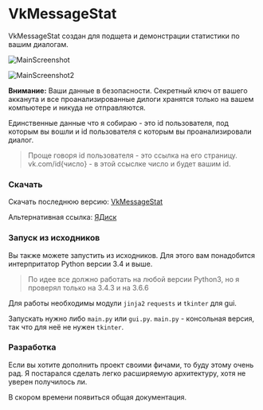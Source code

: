 # VkMessageStat
VkMessageStat создан для подщета и демонстрации статистики по вашим диалогам.

![MainScreenshot](https://zettroke.github.io/VkMessageStat/MainScreenshot.jpg)

![MainScreenshot2](https://zettroke.github.io/VkMessageStat/MainScreenshot2.jpg)

**Внимание:** Ваши данные в безопасности. Секретный ключ от вашего акканута и все проанализированные дилоги хранятся только на вашем компьютере и никуда не отправляются.

Единственные данные что я собираю - это id пользователя, под которым вы вошли и id пользователя с которым вы проанализировали диалог. 
>Проще говоря id пользователя - это ссылка на его страницу. vk.com/id{число} - в этой ссыслке число и будет вашим id.

### Скачать

Скачать последнюю версию: [VkMessageStat](https://github.com/Zettroke/VkMessageStat/releases)

Альтернативная ссылка: [ЯДиск](https://yadi.sk/d/pCyD8qpiVxemQg)


### Запуск из исходников
Вы также можете запустить из исходников. Для этого вам понадобится интерпритатор Python версии 3.4 и выше.
> По идее все должно работать на любой версии Python3, но я проверял только на 3.4.3 и на 3.6.6

Для работы необходимы модули `jinja2` `requests` и `tkinter` для gui.

Запускать нужно либо `main.py` или `gui.py`. `main.py` - консольная версия, так что для неё не нужен `tkinter`.

### Разработка
Если вы хотите дополнить проект своими фичами, то буду этому очень рад. Я постарался сделать легко расширяемую архитектуру, хотя не уверен получилось ли.

В скором времени появиться общая документация.


